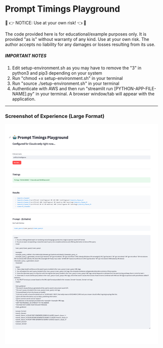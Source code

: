 # Prompt Timings Playground

🛑 &#x1F449; NOTICE: Use at your own risk! &#x1F448; 🛑

The code provided here is for educational/example purposes only. It is provided "as is" without warranty of any kind. Use at your own risk. The author accepts no liability for any damages or losses resulting from its use.


##### IMPORTANT NOTES
1. Edit setup-environment.sh as you may have to remove the "3" in python3 and pip3 depending on your system
2. Run "chmod +x setup-environment.sh" in your terminal
3. Run "source ./setup-environment.sh" in your terminal
4. Authenticate with AWS and then run "streamlit run [PYTHON-APP-FILE-NAME].py" in your terminal.  A browser window/tab will appear with the application.

---

### Screenshot of Experience (Large Format)
![image info](./example.png)